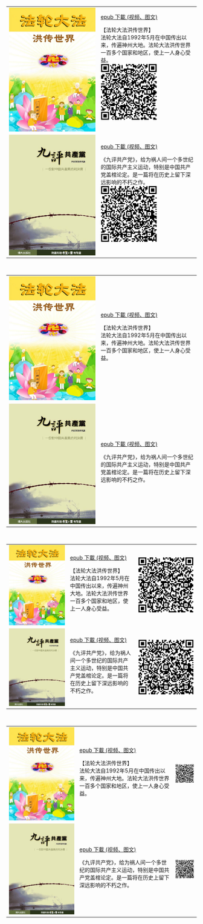 <table>
<tr>
        <td align="center" width="450"><img src="gm/img/fldfhao001-5.jpg"></td>
        <td width="450"> <a href="https://github.com/3fmd/gm/blob/master/gm/epub/fldfhao.epub?raw=true">epub 下載  (视频、图文)</a>
<p>【法轮大法洪传世界】<br>法轮大法自1992年5月在中国传出以来，传遍神州大地。法轮大法洪传世界一百多个国家和地区，使上一人身心受益。<br>
        <img src="gm/img/fldfhaoqr-150.png">
        </td>
</tr>
        <tr>
        <td align="center" width="450"><img src="gm/img/9ping01.jpg"></td>
        <td width="450"> <a href="https://github.com/3fmd/gm/blob/master/gm/epub/jpgcdm4a5k.epub?raw=true">epub 下載  (视频、图文)</a>
<p>《九评共产党》，给为祸人间一个多世纪的国际共产主义运动，特别是中国共产党盖棺论定。是一篇将在历史上留下深远影响的不朽之作。  <br>
        <img src="gm/img/9ping01qr-150.png">
        </td>
</tr>
</table>

<table>
<tr>
        <td  align="center" width="450"><img src="gm/img/fldfhao001-5.jpg"></td>
        <td width="450"> <a href="https://github.com/3fmd/gm/blob/master/gm/epub/fldfhao.epub?raw=true">epub 下載  (视频、图文)</a>
<p>【法轮大法洪传世界】<br>法轮大法自1992年5月在中国传出以来，传遍神州大地。法轮大法洪传世界一百多个国家和地区，使上一人身心受益。
        </td>
</tr>
        <tr>
        <td align="center" width="450"><img src="gm/img/9ping01.jpg"></td>
        <td width="450"> <a href="https://github.com/3fmd/gm/blob/master/gm/epub/jpgcdm4a5k.epub?raw=true">epub 下載  (视频、图文)</a>
<p>《九评共产党》，给为祸人间一个多世纪的国际共产主义运动，特别是中国共产党盖棺论定。是一篇将在历史上留下深远影响的不朽之作。  
        </td>
</tr>
</table>

<table>
<tr>
        <td  align="center" width="300"><img src="gm/img/fldfhao001-5.jpg"></td>
        <td width="300"> <a href="https://github.com/3fmd/gm/blob/master/gm/epub/fldfhao.epub?raw=true">epub 下載  (视频、图文)</a>
<p>【法轮大法洪传世界】<br>法轮大法自1992年5月在中国传出以来，传遍神州大地。法轮大法洪传世界一百多个国家和地区，使上一人身心受益。<br>    
        </td>
         <td width="300">
         <img src="gm/img/fldfhaoqr-150.png">
          </td>       
</tr>
        <tr>
        <td align="center" width="300"><img src="gm/img/9ping01.jpg"></td>
        <td width="300"> <a href="https://github.com/3fmd/gm/blob/master/gm/epub/jpgcdm4a5k.epub?raw=true">epub 下載  (视频、图文)</a>
<p>《九评共产党》，给为祸人间一个多世纪的国际共产主义运动，特别是中国共产党盖棺论定。是一篇将在历史上留下深远影响的不朽之作。  <br>     
        </td>
                         <td width="300">
          <img src="gm/img/9ping01qr.png">
          </td> 
</tr>
</table>

<table>
<tr>
        <td  align="center" width="350"><img src="gm/img/fldfhao001-5.jpg"></td>
        <td width="450"> <a href="https://github.com/3fmd/gm/blob/master/gm/epub/fldfhao.epub?raw=true">epub 下載  (视频、图文)</a>
<p>【法轮大法洪传世界】<br>法轮大法自1992年5月在中国传出以来，传遍神州大地。法轮大法洪传世界一百多个国家和地区，使上一人身心受益。<br>    
        </td>
         <td width="100">
         <img src="gm/img/fldfhaoqr-150.png">
          </td>       
</tr>
        <tr>
        <td align="center" width="350"><img src="gm/img/9ping01.jpg"></td>
        <td width="450"> <a href="https://github.com/3fmd/gm/blob/master/gm/epub/jpgcdm4a5k.epub?raw=true">epub 下載  (视频、图文)</a>
<p>《九评共产党》，给为祸人间一个多世纪的国际共产主义运动，特别是中国共产党盖棺论定。是一篇将在历史上留下深远影响的不朽之作。  <br>     
        </td>
                         <td width="100">
          <img src="gm/img/9ping01qr-150.png">
          </td> 
</tr>
</table>
